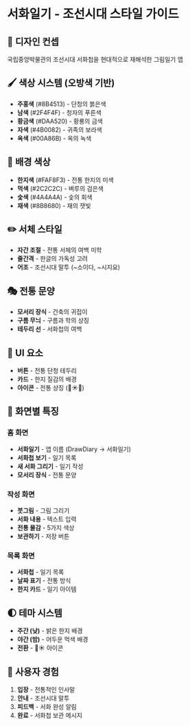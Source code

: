 # 서화일기 - 조선시대 스타일 가이드

## 🎨 디자인 컨셉
국립중앙박물관의 조선시대 서화첩을 현대적으로 재해석한 그림일기 앱

## 🖌️ 색상 시스템 (오방색 기반)
- **주홍색** (#8B4513) - 단청의 붉은색
- **남색** (#2F4F4F) - 청자의 푸른색  
- **황금색** (#DAA520) - 황룡의 금색
- **자색** (#4B0082) - 귀족의 보라색
- **옥색** (#00A86B) - 옥의 녹색

## 📜 배경 색상
- **한지색** (#FAF8F3) - 전통 한지의 미색
- **먹색** (#2C2C2C) - 벼루의 검은색
- **숯색** (#4A4A4A) - 숯의 회색
- **재색** (#8B8680) - 재의 잿빛

## ✏️ 서체 스타일
- **자간 조절** - 전통 서체의 여백 미학
- **줄간격** - 한글의 가독성 고려
- **어조** - 조선시대 말투 (~소이다, ~시지요)

## 🎭 전통 문양
- **모서리 장식** - 건축의 귀접이
- **구름 무늬** - 구름과 학의 상징
- **테두리 선** - 서화첩의 여백

## 🏮 UI 요소
- **버튼** - 전통 단청 테두리
- **카드** - 한지 질감의 배경
- **아이콘** - 전통 상징 (🌙☀️🎨)

## 📱 화면별 특징

### 홈 화면
- **서화일기** - 앱 이름 (DrawDiary → 서화일기)
- **서화첩 보기** - 일기 목록
- **새 서화 그리기** - 일기 작성
- **모서리 장식** - 전통 문양

### 작성 화면  
- **붓그림** - 그림 그리기
- **서화 내용** - 텍스트 입력
- **전통 물감** - 5가지 색상
- **보관하기** - 저장 버튼

### 목록 화면
- **서화첩** - 일기 목록
- **날짜 표기** - 전통 방식
- **한지 카드** - 일기 아이템

## 🌓 테마 시스템
- **주간 (낮)** - 밝은 한지 배경
- **야간 (밤)** - 어두운 먹색 배경
- **전환** - 🌙☀️ 아이콘

## 🎯 사용자 경험
1. **입장** - 전통적인 인사말
2. **안내** - 조선시대 말투
3. **피드백** - 서화 완성 알림
4. **완료** - 서화첩 보관 메시지